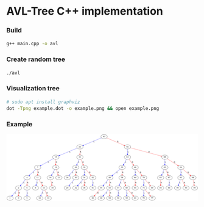 # AVL-Tree C++ implementation

### Build

```bash
g++ main.cpp -o avl
```

### Create random tree

```bash
./avl
```

### Visualization tree

```bash
# sudo apt install graphviz 
dot -Tpng example.dot -o example.png && open example.png
```

### Example

![example](./example.png)

